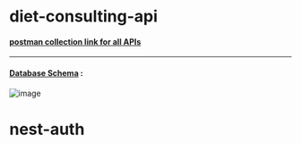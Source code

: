 # diet-consulting-api

####  [postman collection link for all APIs](https://www.getpostman.com/collections/3f138b2e177bd32fa2a4)
---
#### [Database Schema](https://drawsql.app/umar-1/diagrams/diet-consulting) : 

![image](https://user-images.githubusercontent.com/58395171/162686436-f677d435-4900-40cd-bffd-97b389c1507f.png)
# nest-auth
